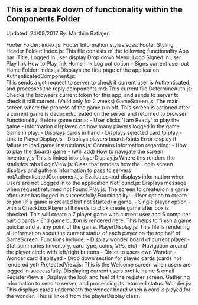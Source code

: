 ## This is a break down of functionality within the Components Folder ##

Updated:  24/09/2017
By:       Marthijn Batlajeri

Footer Folder:
    index.js:       Footer Information
    styles.scss:    Footer Styling
Header Folder:
    index.js:       This file consists of the following functionality
                        App bar: Title, Logged in user display
                        Drop down Menu:
                            Logo
                            Signed in user
                            Play link
                            How to Play link
                            Home link
                            Log out option - Signs current user out
Home Folder:
    index.js        Displays the first page of the application
AuthenticatedComponent.js:  
                    This sends a get request to server to check if current user
                    is Authenticated, and processes the reply
components.md:      This current file
DetermineAuth.js:   Checks the browsers current token for this app, and sends
                    to server to check if still current. (Valid only for 2 weeks)
GameScreen.js:      The main screen where the process of the game run off. This
                    screen is actioned after a current game is deduced/created
                    on the server and returned to browser.
                    Functionality:
                    Before game starts:
                     - User clicks 'I am Ready' to play the game
                     - Information displayed on how many players logged in the game
                    Game in play:
                     - Displays cards in hand
                     - Displays selected card to play
                     - Link to PlayerDisplay.js - Displays players boards/stats
                    Error display if failure to load game
Instructions.js:    Contains information regarding:
                     - How to play the (board) game
                     - (Will add) How to navigate the screen
Inventory.js        This is linked into playerDisplay.js
                    Where this renders the statistics tabs
LoginView.js:       Class that renders how the Login screen displays and gathers
                    information to pass to servers
notAuthenticatedComponent.js:
                    Evaluates and displays information when Users are not Logged
                    in to the application
NotFound.js:        Displays message when request returned not Found
Play.js:            The screen to create/join a game after user has logged
                    in successfully
                    Functionality:
                     - User option to create or join (if a game is created but not
                       started) a game.
                     - Single player option - with a Checkbox
                       Player still needs to click create game after box is
                       checked. This will create a 7 player game with current
                       user and 6 computer participants
                     - End game button is rendered here. This helps to finish
                       a game quicker and at any point of the game.
PlayerDisplay.js:   This file is rendering all information about the current
                    status of each player on the top half of GameScreen.
                    Functions include:
                     - Display wonder board of current player
                     - Stat summaries (inventory, card type, coins, VPs, etc)
                     - Navigation around the player circle with left/right buttons
                     - Direct to users own Wonder
                     - Wonder card displayed
                     - Drop down section for played cards (cards not rendered yet)
ProtectedView.js:   This is the Welcome screen when users are logged in
                    successfully. Displaying current users profile name & email
RegisterView.js:    Displays the look and feel of the register screen. Gathering
                    information to send to server, and processing its returned
                    status.
Wonder.js:          This displays cards underneath the wonder board when a card
                    is played for the wonder. This is linked from the
                    playerDisplay class.
